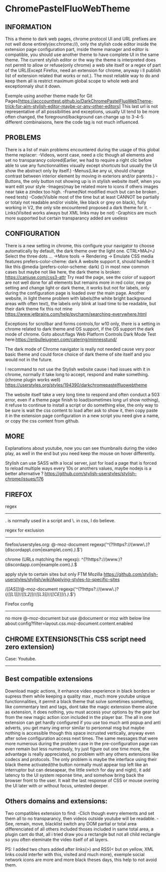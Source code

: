 # ChromePastelFluoWebTheme

INFORMATION
-----------
This a theme to dark web pages, chrome protocol UI and URL prefixes are not well done entirely(ex:chrome://), only the stylish code editor inside the extension page configuration part, inside theme manager and editor is compatible, you should use another theme to have complete UI in the same theme.  The current stylish editor or the way the theme is interpreted does not permit to allow or refuse(only chrome) a web site itself or a regex of part of the URL(Except Firefox, need an extension for chrome, anyway i ll publish list of extension related that works or not.).
The most reliable way to do and keep them all is restrict maximum global scope to whole web and exceptionnaly shut it down.

Exemple using another theme made for Git Pages[https://acccounttest.github.io/DarkChromePastelFluoWebTheme-trick-for-aim-stylish-editor-maybe-or-any-other-editors]
This last url is not representative of all possibilities and exceptions, usually UI tend to be more often changed, the foreground/background can change up to 3-4-5 different combinaisons, here the code tag is not much influenced.


PROBLEMS
--------
There is a list of main problems encountered during the usage of this global theme replacer:
-Videos, worst case, need a clic though all elements and set no transparancy colored(Earlier, we had to require a right clic before able to use any functionnalities visually except shortcuts but usually the UI show the abstract only by itself.)
-Menus(Like any ui, should change contrast between interior element by moving in exteriors and/or parents.)
-Buttons, the only button not showing up is in stylish website itself, when you want edit your style
-Images(may be related more to icons if others images near take a zindex too high.
-Frame(Not modified much but can be broken , need tests)
-Code(Visible most of the time but at least CANNOT be partially or totaly not readable and/or visible, like black or grey on black), fully working in V2, the only site encountered proposed a dark theme for it.
-Links(Visited works always but XML links may be not)
-Graphics are much more supported but certain transparancy added are useless

CONFIGURATION
--------------
There is a new setting in chrome, this configure your navigator to choose automatically by default, the dark theme over the light one.
CTRL+MAJ+J Select the three dots ... ->More tools -> Rendering -> Emulate CSS media features prefers-color-cheme: dark
A website support it, should handle it like this @media (prefers-color-scheme: dark) {} in most new common cases but maybe not like here, the dark theme is broken:
https://caniuse.com/css3-attr
Try read the page, see the color of support are not well done for all elements but remains more in red color, new go setting and change light or dark theme, it works but not for labels, only during the configuration page is loaded over the main page.
Another website, in light theme problem with labels(the white bright background areas with often text), the labels only blink at load time to be readable, but their dark theme fix this not mine
https://www.jetbrains.com/help/pycharm/searching-everywhere.html


Exceptions for scrollbar and forms controls,for w10 only, there is a setting in chrome related to dark theme and OS support, if the OS support the dark mode of chrome.
Goto about:flags
Web Platform Controls Dark Mode
Test here:https://enbulleiugnen.com/catering/minnesstund/

The dark mode of Chrome navigator is really not needed cause very poor basic theme  and could force choice of dark theme of site itself and you would not in the future.

I recommand to not use the Stylish website cause i had issues with it in chrome, normally it take long to accept, respond and make something.(chrome plugin works well)
https://userstyles.org/styles/194390/darkchromepastelfluowebtheme

The website itself take a very long time to respond and often conduct a 503 error, even if a theme page finish to load(sometimes long url show nothing), it refuse to continue to install a script or do something else, the only way to be sure is wait the css content to load after ask to show it, then copy paste it in the extension page configuration in a new script you need give a name, or copy the css content from github.


MORE
----

Explanations about youtube, now you can see thumbnails during the video play, as well in the end but you need keep the mouse on hover differently.

Stylish can use SASS with a local server, just for load a page that is forced to reload multiple ways every 10s or anothers values, maybe nodejs is a better alternative ?
https://github.com/stylish-userstyles/stylish-chrome/issues/176


FIREFOX
--------

regex
______
\. is normally used in a script and \\. in css, I do believe.

regex for exclusion
____________________
firefox/userstyles.org:
@-moz-document regexp('^(?!https?://(www\\.)?(discordapp\\.com|example\\.com).*).*$')

chrome (URLs matching the regexp):
^(?!https?://(www\.)?(discordapp\.com|example\.com).*).*$


apply style to certain sites but only FTM Mozilla
https://github.com/stylish-userstyles/stylish/wiki/Applying-styles-to-specific-sites

/*[[AS]]*/@-moz-document regexp('^(?!https?://(www\\.)?(/*[[L1]]*//*[[L2]]*//*[[L3]]*//*[[CE]]*/).*).*$')


Firefox config
_______________
no more @-moz-document
but use @document
or moz with below line
about:config?filter=layout.css.moz-document.content.enabled

CHROME EXTENSIONS(This CSS script need zero extension)
-------------------

Case: Youtube.
_________________
Best compatible extensions
--------------------------
Download magic actions, it enhance video experience in black borders or supress them while keeping a 
quality max , much more youtube unique functionnalities, it permit a black theme that solve sometimes 
something, like commentary text and tags, dont take the magic extension theme alone as extension, it 
does nothing, you must access your options by the gear but from the new magic action icon included 
in the player bar.
The all in one extension can get hardly configured if you use too much anti popup and anti adverts, you get
many img error similar to personnal msg but maybe nothing is 
accessible though this space incrusted vertically, anyway even after solve configuration access next times.
The same messages that were more numerous during the problem case in the pre-configuration 
page can even remain but less numerously, try just figure out one time more, the advantage is really 
appreciated, no problem with any others extensions like codecs and protocols.
The only problem is maybe the interface using their black theme activated(the button normally must 
appear top left like an interruptor but can deseapear, the little switch for day and night), it add latency to the UI
system reponse time, and somehow bring back the browser front to the user. It wait the last response of CSS 
or mouse overing the UI later with or without focus, untested deeper.

Others domains and extensions:
------------------------------
Two compatibles extension to find:
-Clich though every elements and set them all to no transparancy, then videos outside youtube will be readable.
-See, remain, move, blacklist switch any DOM partial or total area differenciated of all others included thoses included in same total area, a plugin cant do that, all i tried draw you a rectangle but not all child rectangle so you often eleminate the video itself of all layers.

PS: I added two chars added after links(>) and RSS(< but on yellow, XML links could interfer with this, visited and much more), exemple social network icons are more and more black theses days, this help to not avoid them. 
